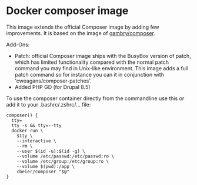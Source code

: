 # Docker composer image

This image extends the official Composer image by adding few improvements. It is based on the image of [gambry/composer](https://hub.docker.com/r/gambry/composer/).

Add-Ons:

* Patch: official Composer image ships with the BusyBox version of patch, which has limited functionality compared with the normal patch command you may find in Unix-like environment. This image adds a full patch command so for instance you can it in conjunction with 'cweagans/composer-patches'.
* Added PHP GD (for Drupal 8.5)

To use the composer container directly from the commandline use this or add it to your .bashrc/.zshrc/... file:

```
composer() {
  tty=
  tty -s && tty=--tty
  docker run \
    $tty \
    --interactive \
    --rm \
    --user $(id -u):$(id -g) \
    --volume /etc/passwd:/etc/passwd:ro \
    --volume /etc/group:/etc/group:ro \
    --volume $(pwd):/app \
    cbeier/composer "$@"
}
```
